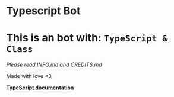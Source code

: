 # Typescript Bot

This is an bot with: `TypeScript & Class`
=

*Please read INFO.md and CREDITS.md*

Made with love <3

[**TypeScript documentation**](https://www.typescriptlang.org/docs/home.html)
